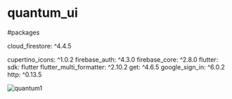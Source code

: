 # quantum_ui
#packages

cloud_firestore: ^4.4.5

  cupertino_icons: ^1.0.2
  firebase_auth: ^4.3.0
  firebase_core: ^2.8.0
  flutter:
    sdk: flutter
  flutter_multi_formatter: ^2.10.2
  get: ^4.6.5
  google_sign_in: ^6.0.2
  http: ^0.13.5
  

![quantum1](https://user-images.githubusercontent.com/99982112/227706437-98a06fb7-f327-4bcd-a585-6794cc829b68.gif)
